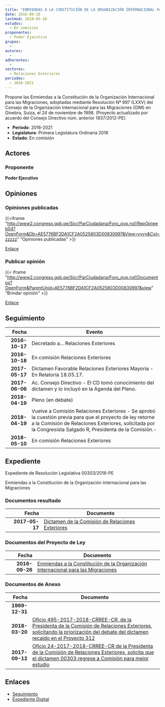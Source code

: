 ```yaml
---
title: "ENMIENDAS A LA CONSTITUCIÓN DE LA ORGANIZACIÓN INTERNACIONAL PARA LAS MIGRACIONES"
date: 2016-09-26
lastmod: 2018-05-10
estados: 
  - En comisión
proponentes: 
  - Poder Ejecutivo
grupos: 
  - 
autores: 
  - 
adherentes: 
  - 
sectores: 
  - Relaciones Exteriores
periodos: 
  - 2016-2021
---
```


Propone las Enmiendas a la Constitución de la Organización Internacional para las Migraciones, adoptadas mediante Resolución Nª 997 (LXXV) del Consejo de la Organización Internacional para las Migraciones (OIM) en Ginebra, Suiza, el 24 de noviembre de 1998. (Proyecto actualizado por acuerdo del Consejo Directivo núm. anterior 1837/2012-PE).

- **Periodo**: 2016-2021
- **Legislatura**: Primera Legislatura Ordinaria 2016
- **Estado**: En comisión

## Actores

### Proponente

**Poder Ejecutivo**


## Opiniones

### Opiniones publicadas

{{<iframe "http://www2.congreso.gob.pe/Sicr/ParCiudadana/Foro_pvp.nsf/RepOpiweb04?OpenForm&Db=AE5776BF2DA1CF2A0525803D00830997&View=yyyy&Col=zzzzz" "Opiniones publicadas" >}}

[Enlace](http://www2.congreso.gob.pe/Sicr/ParCiudadana/Foro_pvp.nsf/RepOpiweb04?OpenForm&Db=AE5776BF2DA1CF2A0525803D00830997&View=yyyy&Col=zzzzz)
### Publicar opinión

{{< iframe "http://www2.congreso.gob.pe/Sicr/ParCiudadana/Foro_pvp.nsf/Documentos?OpenForm&ParentUnid=AE5776BF2DA1CF2A0525803D00830997&view" "Brindar opinión" >}}

[Enlace](http://www2.congreso.gob.pe/Sicr/ParCiudadana/Foro_pvp.nsf/Documentos?OpenForm&ParentUnid=AE5776BF2DA1CF2A0525803D00830997&view)

## Seguimiento

| Fecha | Evento |
|------:|--------|
| **2016-10-17** | Decretado a... Relaciones Exteriores|
| **2016-10-18** | En comisión Relaciones Exteriores|
| **2017-05-17** | Dictamen Favorable Relaciones Exteriores Mayoria - En Relatoría 18.05.17.|
| **2017-06-06** | Ac. Consejo Directivo - El CD tomó conocimiento del dictamen y lo incluyó en la Agenda del Pleno.|
| **2018-04-19** | Pleno (en debate)|
| **2018-04-19** | Vuelve a Comisión Relaciones Exteriores - Se aprobó la cuestión previa para que el proyecto de ley retorne a la Comisión de Relaciones Exteriores, solicitada por la Congresista Salgado R, Presidenta de la Comisión.-|
| **2018-05-10** | En comisión Relaciones Exteriores|


## Expediente

Expediente de Resolución Legislativa 00303/2016-PE

Enmiendas a la Constitución de la Organización Internacional para las Migraciones


### Documentos resultado

| Fecha | Documento |
|------:|--------|
| **2017-05-17** | [Dictamen de la Comisión de Relaciones Exteriores](http://www.leyes.congreso.gob.pe/Documentos/2016_2021/Dictamenes/Proyectos_de_Ley/00303DC20MAY20170517..pdf) |

### Documentos del Proyecto de Ley

| Fecha | Documento |
|------:|--------|
| **2016-09-26** | [Enmiendas a la Constitución de la Organización Internacional para las Migraciones](http://www.leyes.congreso.gob.pe/Documentos/2016_2021/Proyectos_de_Ley_y_de_Resoluciones_Legislativas/PL0030320160926.pdf) |

### Documentos de Anexo

| Fecha | Documento |
|------:|--------|
| **1969-12-31** | []() |
| **2018-03-20** | [Oficio 495-2017-2018-CRREE-CR, de la Presidenta de la Comisión de Relaciones Exteriores, solicitando la priorización del debate del dictamen recaído en el Proyecto 312](http://www.leyes.congreso.gob.pe/Documentos/2016_2021/Oficios/Comisiones_Ordinarias/OFICIO-495-2017-2018-CRREE-CR.PDF) |
| **2017-09-12** | [Oficio 24-2017-2018-CRREE-CR de la Presidenta de la Comisión de Relaciones Exteriores, solicita que el dictamen 00303,regrese a Comisión para mejor estudio](http://www.leyes.congreso.gob.pe/Documentos/2016_2021/Oficios/Comisiones_Ordinarias/OFICIO-24-2017-2018-CRREE-CR.pdf) |

## Enlaces 

- [Seguimiento](http://www2.congreso.gob.pe/Sicr/TraDocEstProc/CLProLey2016.nsf/f7fff46988ca05b1052578e100829cc7/efb6306d7cac7e9f0525803b006b7928?OpenDocument)
- [Expediente Digital](http://www2.congreso.gob.pehttp://www2.congreso.gob.pe/Sicr/TraDocEstProc/CLProLey2016.nsf/f7fff46988ca05b1052578e100829cc7/efb6306d7cac7e9f0525803b006b7928?OpenDocument&Click=05257FB7005EB655.eb71d0cf91d8294e05256cdf006b5706/$Body/0.1C6C)
